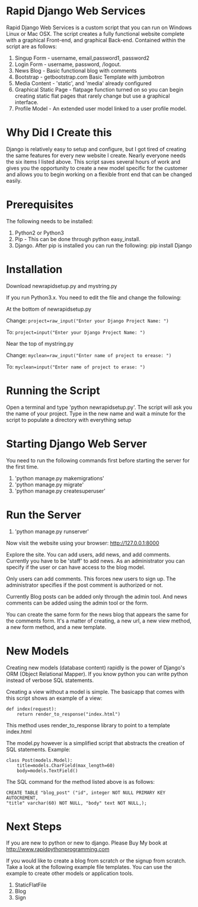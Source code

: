# Rapid Django Web Services

Rapid Django Web Services is a custom script that you can run on Windows
Linux or Mac OSX. The script creates a fully functional website complete
with a graphical Front-end, and graphical Back-end. Contained within
the script are as follows:
 
1. Singup Form - username, email,password1, password2
2. Login Form - username, password, /logout.
3. News Blog - Basic functional blog with comments
4. Bootstrap - getbootstrap.com Basic Template with jumbotron 
5. Media Content - 'static', and 'media' already configured
6. Graphical Static Page - flatpage function turned on so you can begin creating static flat pages that rarely change but use a graphical interface.
6. Profile Model - An extended user model linked to a user profile model.

# Why Did I Create this

Django is relatively easy to setup and configure, but I got tired of 
creating the same features for every new website I create. Nearly everyone
needs the six items I listed above. This script saves several hours of work and gives you the opportunity to create a new model specific for the customer and allows you to begin working on a flexible front end that can be changed easily. 

# Prerequisites

The following needs to be installed:

1. Python2 or Python3
2. Pip - This can be done through python easy\_install.
3. Django. After pip is installed you can run the following:
	pip install Django

# Installation

Download newrapidsetup.py and mystring.py 

If you run Python3.x. You need to edit the file and change the following:

At the bottom of newrapidsetup.py

Change: ```project=raw_input("Enter your Django Project Name: ")```

To: ```project=input("Enter your Django Project Name: ")```

Near the top of mystring.py

Change: ```myclean=raw_input("Enter name of project to erease: ")```

To: ```myclean=input("Enter name of project to erase: ")```


# Running the Script

Open a terminal and type 'python newrapidsetup.py'. The script will ask you
the name of your project. Type in the new name and wait a minute for the
script to populate a directory with everything setup

# Starting Django Web Server

You need to run the following commands first before starting the server
for the first time. 

1. 'python manage.py makemigrations'
2. 'python manage.py migrate'
3. 'python manage.py createsuperuser'

# Run the Server

1. 'python manage.py runserver'

Now visit the website using your browser: http://127.0.0.1:8000

Explore the site. You can add users, add news, and add comments. Currently
you have to be 'staff' to add news. As an administrator you can specify if the 
user or can have access to the blog model. 

Only users can add comments. This forces new users to sign up. The administrator specifies if the post comment is authorized or not.

Currently Blog posts can be added only through the admin tool. And news 
comments can be added using the admin tool or the form. 

You can create the same form for the news blog that appears the same for 
the comments form. It's a matter of creating, a new url, a new view method,
a new form method, and a new template. 

# New Models

Creating new models (database content) rapidly is the power of Django's ORM (Object Relational Mapper). If you know python you can write python instead of
verbose SQL statements. 

Creating a view without a model is simple. The basicapp that comes with 
this script shows an example of a view: 

```
def index(request):
	return render_to_response("index.html")
```

This method uses render\_to\_response library to point to a template index.html

The model.py however is a simplified script that abstracts the creation of SQL statements. Example:

```
class Post(models.Model):
	title=models.CharField(max_length=60)
	body=models.TextField()
```

The SQL command for the method listed above is as follows:

```
CREATE TABLE "blog_post" ("id", integer NOT NULL PRIMARY KEY AUTOCREMENT,
"title" varchar(60) NOT NULL, "body" text NOT NULL,); 
```

# Next Steps

If you are new to python or new to django. Please Buy My book at http://www.rapidpythonprogramming.com

If you would like to create a blog from scratch or the signup from scratch. Take a look at the following example file templates. You can use the example
to create other models or application tools. 

1. StaticFlatFile
2. Blog
3. Sign



